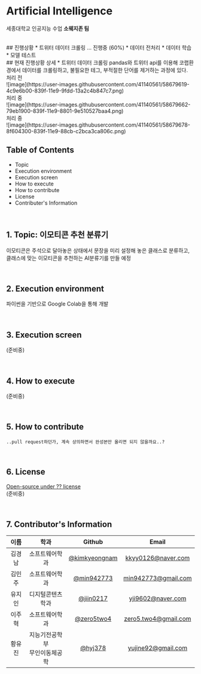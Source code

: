 # Artificial Intelligence
세종대학교 인공지능 수업 **소웨지존 팀**

<br>
## 진행상황
* 트위터 데이터 크롤링 ... 진행중 (60%)
* 데이터 전처리
* 데이터 학습
* 모델 테스트

<br>
## 현재 진행상황 상세
* 트위터 데이터 크롤링
pandas와 트위터 api를 이용해 코랩환경에서 데이터를 크롤링하고, 불필요한 테그, 부적절한 단어를 제거하는 과정에 있다.
<br>
처리 전<br>
![image](https://user-images.githubusercontent.com/41140561/58679619-4c9e6b00-839f-11e9-9fdd-13a2c4b847c7.png)
<br>
처리 중<br>
![image](https://user-images.githubusercontent.com/41140561/58679662-79eb1900-839f-11e9-8801-9e510527baa4.png)
<br>
처리 중<br>
![image](https://user-images.githubusercontent.com/41140561/58679678-8f604300-839f-11e9-88cb-c2bca3ca806c.png)

<br>

## Table of Contents
* Topic
* Execution environment
* Execution screen
* How to execute
* How to contribute
* License
* Contributer's Information

<br>

## 1. Topic: 이모티콘 추천 분류기
이모티콘은 주석으로 달아놓은 상태에서 문장을 미리 설정해 놓은 클래스로 분류하고,  
클래스에 맞는 이모티콘을 추천하는 AI분류기를 만들 예정

<br>

## 2. Execution environment 
파이썬을 기반으로 Google Colab을 통해 개발

<br>

## 3. Execution screen
(준비중)

<br>

## 4. How to execute
(준비중)

<br>

## 5. How to contribute
    ..pull request하던가, 계속 상의하면서 완성본만 올리면 되지 않을까요..?

<br>

## 6. License
[Open-source under ?? license](https://tldrlegal.com/)  
(준비중)

<br>

## 7. Contributor's Information
| 이름| 학과 | Github | Email |
|:---:|:---:|:---:|:---:|
|김경남|소프트웨어학과|[@kimkyeongnam](https://github.com/kimkyeongnam)|[kkyy0126@naver.com](kkyy0126@naver.com)|
|김민주|소프트웨어학과|[@min942773](https://github.com/min942773)|min942773@gmail.com|
|유지인|디지털콘텐츠학과|[@jiin0217](https://github.com/jiin0217)|yji9602@naver.com|
|이주혁|소프트웨어학과|[@zero5two4](https://github.com/zero5two4)|zero5.two4@gmail.com|
|황유진|지능기전공학부<br>무인이동체공학|[@hyj378](https://github.com/hyj378)|yujine92@gmail.com|
